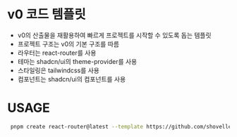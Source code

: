 # v0 코드 템플릿

- v0의 산출물을 재활용하여 빠르게 프로젝트를 시작할 수 있도록 돕는 템플릿
- 프로젝트 구조는 v0의 기본 구조를 따름
- 라우터는 react-router를 사용
- 테마는 shadcn/ui의 theme-provider를 사용
- 스타일링은 tailwindcss를 사용
- 컴포넌트는 shadcn/ui의 컴포넌트를 사용

# USAGE

```sh
 pnpm create react-router@latest --template https://github.com/shoveller/react-router-template
```
